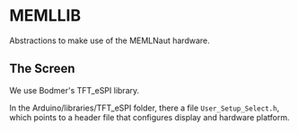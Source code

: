 # MEMLLIB

Abstractions to make use of the MEMLNaut hardware.


## The Screen

We use Bodmer's TFT_eSPI library.  

In the Arduino/libraries/TFT_eSPI folder, there a file ```User_Setup_Select.h```, which points to a header file that configures display and hardware platform.

